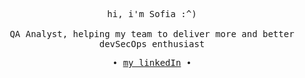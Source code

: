 <p align="center">
   <samp><br>
   hi, i'm Sofia :^)
   <br><br>
   QA Analyst, helping my team to deliver more and better <br>
   devSecOps enthusiast
   </samp><br>
<p align="center"><samp> ∙
   <a href="https://www.linkedin.com/in/sofialctv/">my linkedIn</a>
   ∙ </samp><br><br>
   
</p>
</p>
